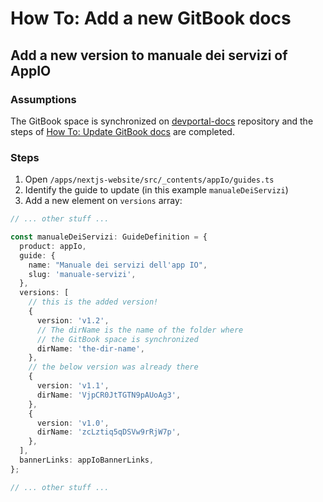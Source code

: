# How To: Add a new GitBook docs

## Add a new version to manuale dei servizi of AppIO

### Assumptions

The GitBook space is synchronized on [devportal-docs](https://github.com/pagopa/devportal-docs/tree/docs/from-gitbook) repository and the steps of [How To: Update GitBook docs](update-gitbook-docs.md) are completed.

### Steps

1. Open `/apps/nextjs-website/src/_contents/appIo/guides.ts`
2. Identify the guide to update (in this example `manualeDeiServizi`)
3. Add a new element on `versions` array:
``` typescript
// ... other stuff ...

const manualeDeiServizi: GuideDefinition = {
  product: appIo,
  guide: {
    name: "Manuale dei servizi dell'app IO",
    slug: 'manuale-servizi',
  },
  versions: [
    // this is the added version!
    {
      version: 'v1.2',
      // The dirName is the name of the folder where
      // the GitBook space is synchronized
      dirName: 'the-dir-name',
    },
    // the below version was already there
    {
      version: 'v1.1',
      dirName: 'VjpCR0JtTGTN9pAUoAg3',
    },
    {
      version: 'v1.0',
      dirName: 'zcLztiq5qDSVw9rRjW7p',
    },
  ],
  bannerLinks: appIoBannerLinks,
};

// ... other stuff ...
```
